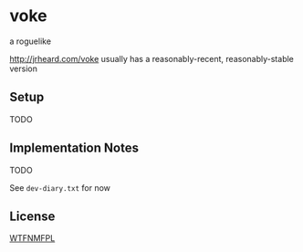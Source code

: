 # voke

a roguelike

http://jrheard.com/voke usually has a reasonably-recent, reasonably-stable version

## Setup

TODO

## Implementation Notes

TODO

See `dev-diary.txt` for now

## License

[WTFNMFPL](https://raw.githubusercontent.com/adversary-org/wtfnmf/c7b46d8114e3b3adcd9198e635b43f511c7c803d/COPYING.WTFNMFPL)
